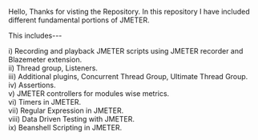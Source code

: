 Hello,
Thanks for visting the Repository.
In this repository I have included different fundamental portions of JMETER.

This includes---

i) Recording and playback JMETER scripts using JMETER recorder and Blazemeter extension. <br> ii) Thread group, Listeners. <br> iii) Additional plugins, Concurrent Thread Group, Ultimate Thread Group. <br> iv) Assertions. <br> v) JMETER controllers for modules wise metrics. <br> vi) Timers in JMETER. <br> vii) Regular Expression in JMETER. <br> viii) Data Driven Testing with JMETER. <br> ix) Beanshell Scripting in JMETER.
